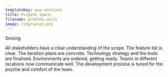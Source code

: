 ```yaml
---
templateKey: way-sections
title: Purpose space
filename: problem.seize
image: /img/seize.png
---
```


Seizing

All stakeholders have a clear understanding of the scope. The feature list is clear. The iteration plans are concrete. Technology strategy and the tools are finalised. Environments are ordered, getting ready. Teams in different locations now communicate well. The development process is tuned for the psyche and comfort of the team.
